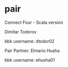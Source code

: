 # pair
Connect Four - Scala version


Dimitar Todorov

bbk username: dtodor02

Pair Partner: Elmario Husha

bbk username: ehusha01
